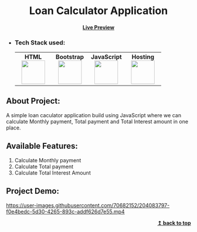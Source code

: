 <h1 align="center">Loan Calculator Application</h1> 
<h4 align="center"><a href="https://naveenkumar-j.github.io/Loan-calculator-application-using-JavaScript/" target="_blank">Live Preview</a></h4> 

- ### Tech Stack used:
	<center>
		<table>
			<tbody>
				<tr>
					<td width="25%" align="center">
						<span><strong>HTML</strong></span><br/>
						<img height="64px" width="64px" src="https://github.com/uiwjs/file-icons/blob/master/icon/html.svg">
					</td>
					<td width="25%" align="center">
						<span><strong>Bootstrap</strong></span><br/>
						<img height="64px" width="64px" src="https://www.vectorlogo.zone/logos/getbootstrap/getbootstrap-icon.svg">
					</td>
          <td width="25%" align="center">
						<span><strong>JavaScript</strong></span><br/>
						<img height="64px" width="64px" src="https://github.com/uiwjs/file-icons/blob/master/icon/javascript.svg">
					</td>
          <td width="25%" align="center">
						<span><strong>Hosting</strong></span><br/>
						<img height="64px" width="64px" src="https://github.com/rdimascio/icons/blob/master/icons/light/github.svg">
					</td>
				</tr>
			</tbody>
		</table>
	</center>

## About Project:
A simple loan caculator application build using JavaScript where we can calculate Monthly payment, Total payment and Total Interest amount in one place.

## Available Features:
1. Calculate Monthly payment
2. Calculate Total payment
3. Calculate Total Interest Amount


## Project Demo:


https://user-images.githubusercontent.com/70682152/204083797-f0e4bedc-5d30-4265-893c-addf626d7e55.mp4



<div align="right">
    <b><a href="#">↥ back to top</a></b>
</div>

